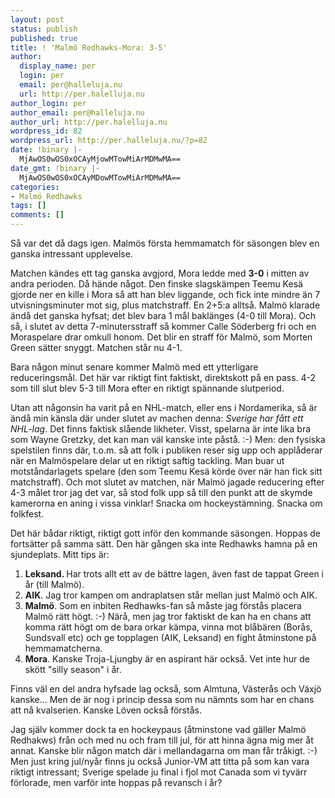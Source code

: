```yaml
---
layout: post
status: publish
published: true
title: ! 'Malmö Redhawks-Mora: 3-5'
author:
  display_name: per
  login: per
  email: per@halleluja.nu
  url: http://per.halelluja.nu
author_login: per
author_email: per@halleluja.nu
author_url: http://per.halelluja.nu
wordpress_id: 82
wordpress_url: http://per.halleluja.nu/?p=82
date: !binary |-
  MjAwOS0wOS0xOCAyMjowMTowMiArMDMwMA==
date_gmt: !binary |-
  MjAwOS0wOS0xOCAyMDowMTowMiArMDMwMA==
categories:
- Malmö Redhawks
tags: []
comments: []
---
```

<p>Så var det då dags igen. Malmös första hemmamatch för säsongen blev en ganska intressant upplevelse.</p>
<p>Matchen kändes ett tag ganska avgjord, Mora ledde med <strong>3-0</strong> i mitten av andra perioden. Då hände något. Den finske slagskämpen Teemu Kesä gjorde ner en kille i Mora så att han blev liggande, och fick inte mindre än 7 utvisningsminuter mot sig, plus matchstraff. En 2+5:a alltså. Malmö klarade ändå det ganska hyfsat; det blev bara 1 mål baklänges (4-0 till Mora). Och så, i slutet av detta 7-minutersstraff så kommer Calle Söderberg fri och en Moraspelare drar omkull honom. Det blir en straff för Malmö, som Morten Green sätter snyggt. Matchen står nu 4-1.</p>

<p>Bara någon minut senare kommer Malmö med ett ytterligare reduceringsmål. Det här var riktigt fint faktiskt, direktskott på en pass. 4-2 som till slut blev 5-3 till Mora efter en riktigt spännande slutperiod.</p>
<p>Utan att någonsin ha varit på en NHL-match, eller ens i Nordamerika, så är ändå min känsla där under slutet av machen denna: <em>Sverige har fått ett NHL-lag</em>. Det finns faktisk slående likheter. Visst, spelarna är inte lika bra som Wayne Gretzky, det kan man väl kanske inte påstå. :-) Men: den fysiska spelstilen finns där, t.o.m. så att folk i publiken reser sig upp och applåderar när en Malmöspelare delar ut en riktigt saftig tackling. Man buar ut motståndarlagets spelare (den som Teemu Kesä körde över när han fick sitt matchstraff). Och mot slutet av matchen, när Malmö jagade reducering efter 4-3 målet tror jag det var, så stod folk upp så till den punkt att de skymde kamerorna en aning i vissa vinklar! Snacka om hockeystämning. Snacka om folkfest.</p>
<p>Det här bådar riktigt, riktigt gott inför den kommande säsongen. Hoppas de fortsätter på samma sätt. Den här gången ska inte Redhawks hamna på en sjundeplats. Mitt tips är:</p>
<ol>
<li><strong>Leksand. </strong>Har trots allt ett av de bättre lagen, även fast de tappat Green i år (till Malmö).</li>
<li><strong>AIK</strong>. Jag tror kampen om andraplatsen står mellan just Malmö och AIK.</li>
<li><strong>Malmö</strong>. Som en inbiten Redhawks-fan så måste jag förstås placera Malmö rätt högt. :-) Närå, men jag tror faktiskt de kan ha en chans att komma rätt högt om de bara orkar kämpa, vinna mot blåbären (Borås, Sundsvall etc) och ge topplagen (AIK, Leksand) en fight åtminstone på hemmamatcherna.</li>
<li><strong>Mora</strong>. Kanske Troja-Ljungby är en aspirant här också. Vet inte hur de skött "silly season" i år.</li>
</ol>
<p>Finns väl en del andra hyfsade lag också, som Almtuna, Västerås och Växjö kanske... Men de är nog i princip dessa som nu nämnts som har en chans att nå kvalserien. Kanske Löven också förstås.</p>
<p>Jag själv kommer dock ta en hockeypaus (åtminstone vad gäller Malmö Redhakws) från och med nu och fram till jul, för att hinna ägna mig mer åt annat. Kanske blir någon match där i mellandagarna om man får tråkigt. :-) Men just kring jul/nyår finns ju också Junior-VM att titta på som kan vara riktigt intressant; Sverige spelade ju final i fjol mot Canada som vi tyvärr förlorade, men varför inte hoppas på revansch i år?</p>
